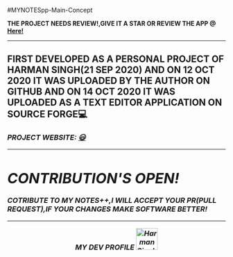 #MYNOTESpp-Main-Concept
<p><b>THE PROJECT NEEDS REVIEW!,GIVE IT A STAR OR REVIEW THE APP @<a href="https://sourceforge.net/projects/mynotespp-main-concept/"> Here!</a>
<hr>
<h2>FIRST DEVELOPED AS A PERSONAL PROJECT OF HARMAN SINGH(21 SEP 2020) AND ON 12 OCT 2020 IT WAS UPLOADED BY THE AUTHOR ON GITHUB AND ON 14 OCT 2020 IT WAS UPLOADED AS A TEXT EDITOR APPLICATION ON SOURCE FORGE💻</h2>
<h3><i>PROJECT WEBSITE: <a href="https://verroncoss.github.io/MYNOTESpp-Main-Concept/">😃</a>
  <hr>
  <h1> CONTRIBUTION'S OPEN!</h1>
  <p><b>COTRIBUTE TO MY NOTES++,I WILL ACCEPT YOUR PR(PULL REQUEST),IF YOUR CHANGES MAKE SOFTWARE BETTER!</b></p>
<hr>
<center>
MY DEV PROFILE
<a href="https://dev.to/harmansingh">
  <img src="https://d2fltix0v2e0sb.cloudfront.net/dev-badge.svg" alt="Harman Singh's DEV Profile" height="50" width="50">
</a></center>
